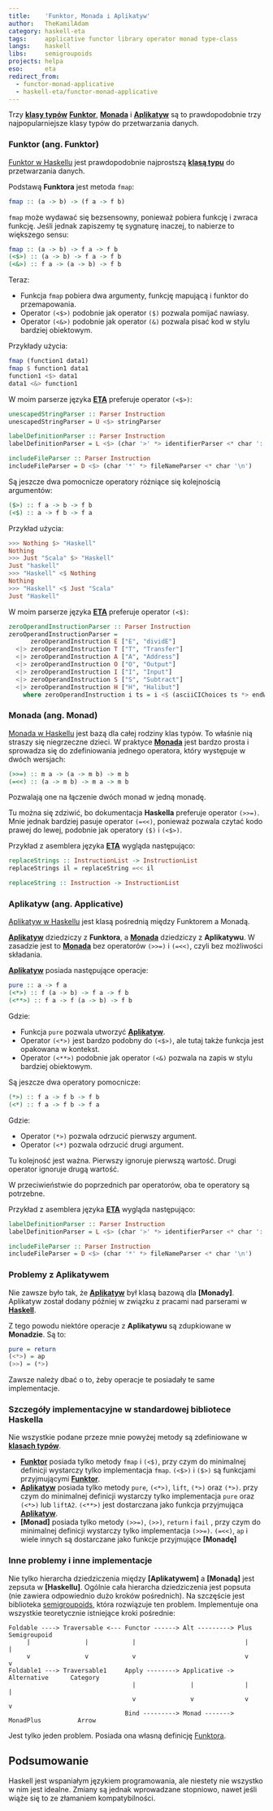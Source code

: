```yaml
---
title:    'Funktor, Monada i Aplikatyw'
author:   TheKamilAdam
category: haskell-eta
tags:     applicative functor library operator monad type-class
langs:    haskell
libs:     semigroupoids
projects: helpa
eso:      eta
redirect_from:
  - functor-monad-applicative
  - haskell-eta/functor-monad-applicative
---
```


Trzy **[klasy typów]** **[Funktor]**, **[Monada]** i **[Aplikatyw]** są to prawdopodobnie trzy najpopularniejsze klasy typów do przetwarzania danych.

### Funktor (ang. Funktor)

[Funktor w Haskellu](https://hackage.haskell.org/package/base-4.14.0.0/docs/Data-Functor.html#t:Functor)
jest prawdopodobnie najprostszą **[klasą typu]** do przetwarzania danych.

Podstawą **Funktora** jest metoda `fmap`:
```haskell
fmap :: (a -> b) -> (f a -> f b)
```

`fmap` może wydawać się bezsensowny,
ponieważ pobiera funkcję i zwraca funkcję.
Jeśli jednak zapiszemy tę sygnaturę inaczej,
to nabierze to większego sensu:
```haskell
fmap :: (a -> b) -> f a -> f b
(<$>) :: (a -> b) -> f a -> f b
(<&>) :: f a -> (a -> b) -> f b
```

Teraz:
* Funkcja `fmap` pobiera dwa argumenty, funkcję mapującą i funktor do przemapowania.
* Operator `(<$>)` podobnie jak operator `($)` pozwala pomijać nawiasy.
* Operator `(<&>)` podobnie jak operator `(&)` pozwala pisać kod w stylu bardziej obiektowym.

Przykłady użycia:
```haskell
fmap (function1 data1)
fmap $ function1 data1
function1 <$> data1
data1 <&> function1
```

W moim parserze języka **[ETA]** preferuje operator `(<$>)`:
```haskell
unescapedStringParser :: Parser Instruction
unescapedStringParser = U <$> stringParser

labelDefinitionParser :: Parser Instruction
labelDefinitionParser = L <$> (char '>' *> identifierParser <* char ':')

includeFileParser :: Parser Instruction
includeFileParser = D <$> (char '*' *> fileNameParser <* char '\n')
```

Są jeszcze dwa pomocnicze operatory różniące się kolejnością argumentów:
```haskell
($>) :: f a -> b -> f b
(<$) :: a -> f b -> f a
```

Przykład użycia:
```haskell
>>> Nothing $> "Haskell"
Nothing
>>> Just "Scala" $> "Haskell"
Just "haskell"
>>> "Haskell" <$ Nothing
Nothing
>>> "Haskell" <$ Just "Scala"
Just "Haskell"
```

W moim parserze języka **[ETA]** preferuje operator `(<$)`:
```haskell
zeroOperandInstructionParser :: Parser Instruction
zeroOperandInstructionParser =
      zeroOperandInstruction E ["E", "dividE"]
  <|> zeroOperandInstruction T ["T", "Transfer"]
  <|> zeroOperandInstruction A ["A", "Address"]
  <|> zeroOperandInstruction O ["O", "Output"]
  <|> zeroOperandInstruction I ["I", "Input"]
  <|> zeroOperandInstruction S ["S", "Subtract"]
  <|> zeroOperandInstruction H ["H", "Halibut"]
    where zeroOperandInstruction i ts = i <$ (asciiCIChoices ts *> endWordParser)
```

### Monada (ang. Monad)

[Monada w Haskellu](https://hackage.haskell.org/package/base-4.14.0.0/docs/Control-Monad.html#t:Monad)
jest bazą dla całej rodziny klas typów.
To właśnie nią straszy się niegrzeczne dzieci.
W praktyce **[Monada]** jest bardzo prosta i sprowadza się do zdefiniowania jednego operatora,
który występuje w dwóch wersjach:
```haskell
(>>=) :: m a -> (a -> m b) -> m b
(=<<) :: (a -> m b) -> m a -> m b
```
Pozwalają one na łączenie dwóch monad w jedną monadę.

Tu można się zdziwić,
bo dokumentacja **Haskella** preferuje operator `(>>=)`.
Mnie jednak bardziej pasuje operator `(=<<)`,
ponieważ pozwala czytać kodo prawej do lewej,
podobnie jak operatory `($)` i `(<$>)`.

Przykład z asemblera języka **[ETA]** wygląda następująco:
```haskell
replaceStrings :: InstructionList -> InstructionList
replaceStrings il = replaceString =<< il

replaceString :: Instruction -> InstructionList
```

### Aplikatyw (ang. Applicative)

[Aplikatyw w Haskellu](https://hackage.haskell.org/package/base-4.14.0.0/docs/Control-Applicative.html#t:Applicative) jest klasą pośrednią między Funktorem a Monadą.

**[Aplikatyw]** dziedziczy z **Funktora**,
a **[Monada]** dziedziczy z **Aplikatywu**.
W zasadzie jest to **[Monada]** bez operatorów `(>>=)` i `(=<<)`,
czyli bez możliwości składania. 

**[Aplikatyw]** posiada następujące operacje:
```haskell
pure :: a -> f a
(<*>) :: f (a -> b) -> f a -> f b
(<**>) :: f a -> f (a -> b) -> f b
```

Gdzie:
* Funkcja `pure` pozwala utworzyć **[Aplikatyw]**.
* Operator `(<*>)` jest bardzo podobny do `(<$>)`, ale tutaj także funkcja jest opakowana w kontekst.
* Operator `(<**>)` podobnie jak operator `(<&)` pozwala na zapis w stylu bardziej obiektowym.


Są jeszcze dwa operatory pomocnicze:
```haskell
(*>) :: f a -> f b -> f b
(<*) :: f a -> f b -> f a
```

Gdzie:
* Operator `(*>)` pozwala odrzucić pierwszy argument.
* Operator `(<*)` pozwala odrzucić drugi argument.

Tu kolejność jest ważna.
Pierwszy ignoruje pierwszą wartość.
Drugi operator ignoruje drugą wartość.

W przeciwieństwie do poprzednich par operatorów,
oba te operatory są potrzebne.

Przykład z asemblera języka **[ETA]** wygląda następująco:
```haskell
labelDefinitionParser :: Parser Instruction
labelDefinitionParser = L <$> (char '>' *> identifierParser <* char ':')

includeFileParser :: Parser Instruction
includeFileParser = D <$> (char '*' *> fileNameParser <* char '\n')
```
### Problemy z Aplikatywem

Nie zawsze było tak,
że **[Aplikatyw]** był klasą bazową dla **[Monady]**.
Aplikatyw został dodany później w związku z pracami nad parserami w **[Haskell]**.

Z tego powodu niektóre operacje z **Aplikatywu** są zdupkiowane w **Monadzie**.
Są to:
```haskell
pure = return
(<*>) = ap
(>>) = (*>)
```

Zawsze należy dbać o to,
żeby operacje te posiadały te same implementacje.

### Szczegóły implementacyjne w standardowej bibliotece Haskella

Nie wszystkie podane przeze mnie powyżej metody są zdefiniowane w **[klasach typów]**.
* **[Funktor]** posiada tylko metody `fmap` i `(<$)`,
przy czym do minimalnej definicji wystarczy tylko implementacja `fmap`.
`(<$>)` i `($>)` są funkcjami przyjmującymi **[Funktor]**.
* **[Aplikatyw]** posiada tylko metody `pure`, `(<*>)`, `lift`, `(*>)` oraz `(*>)`.
przy czym do minimalnej definicji wystarczy tylko implementacja `pure` oraz `(<*>)` lub `liftA2`.
`(<**>)` jest dostarczana jako funkcja przyjmująca **[Aplikatyw]**.
* **[Monad]** posiada tylko metody `(>>=)`, `(>>)`, `return` i `fail` ,
przy czym do minimalnej definicji wystarczy tylko implementacja `(>>=)`.
`(=<<)`, `ap` i wiele innych są dostarczane jako funkcje przyjmujące **[Monadę]**

### Inne problemy i inne implementacje 

Nie tylko hierarcha dziedziczenia między **[Aplikatywem]** a **[Monadą]** jest zepsuta w **[Haskellu]**.
Ogólnie cała hierarcha dziedziczenia jest popsuta (nie zawiera odpowiednio dużo kroków pośrednich).
Na szczęście jest biblioteka [semigroupoids](https://hackage.haskell.org/package/semigroupoids),
która rozwiązuje ten problem.
Implementuje ona wszystkie teoretycznie istniejące kroki pośrednie:
```
Foldable ----> Traversable <--- Functor ------> Alt ---------> Plus           Semigroupoid
     |               |            |                              |                  |
     v               v            v                              v                  v
Foldable1 ---> Traversable1     Apply --------> Applicative -> Alternative      Category
                                  |               |              |                  |
                                  v               v              v                  v
                                Bind ---------> Monad -------> MonadPlus          Arrow
```

Jest tylko jeden problem.
Posiada ona własną definicję [Funktora](https://hackage.haskell.org/package/semigroupoids/docs/Data-Functor-Apply.html#t:Functor).

## Podsumowanie

Haskell jest wspaniałym językiem programowania,
ale niestety nie wszystko w nim jest idealne.
Zmiany są jednak wprowadzane stopniowo,
nawet jeśli wiąże się to ze złamaniem kompatybilności.

[Haskell]:       /langs/haskell

[semigroupoids]: /libs/semigroupoids

[ETA]:           /eso/eta

[Aplikatyw]:     /tags/applicative
[Funktor]:       /tags/functor
[klasą typu]:    /tags/type-class
[klasy typów]:   /tags/type-class
[klasach typów]: /tags/type-class
[Monada]:        /tags/monad
